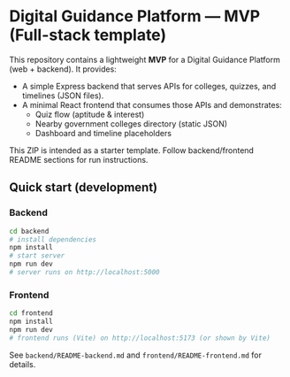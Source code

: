 # Digital Guidance Platform — MVP (Full-stack template)

This repository contains a lightweight **MVP** for a Digital Guidance Platform (web + backend).
It provides:
- A simple Express backend that serves APIs for colleges, quizzes, and timelines (JSON files).
- A minimal React frontend that consumes those APIs and demonstrates:
  - Quiz flow (aptitude & interest)
  - Nearby government colleges directory (static JSON)
  - Dashboard and timeline placeholders

This ZIP is intended as a starter template. Follow backend/frontend README sections for run instructions.

## Quick start (development)

### Backend
```bash
cd backend
# install dependencies
npm install
# start server
npm run dev
# server runs on http://localhost:5000
```

### Frontend
```bash
cd frontend
npm install
npm run dev
# frontend runs (Vite) on http://localhost:5173 (or shown by Vite)
```

See `backend/README-backend.md` and `frontend/README-frontend.md` for details.

